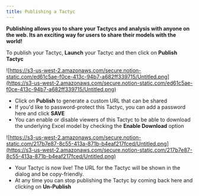 ```yaml
---
title: Publishing a Tactyc
---
```


**Publishing allows you to share your Tactycs and analysis with anyone on the web. Its an exciting way for users to share their models with the world!**

To publish your Tactyc, **Launch** your Tactyc and then click on **Publish Tactyc**

![https://s3-us-west-2.amazonaws.com/secure.notion-static.com/ed61c5ae-f0ce-413c-94b7-a682ff339715/Untitled.png](https://s3-us-west-2.amazonaws.com/secure.notion-static.com/ed61c5ae-f0ce-413c-94b7-a682ff339715/Untitled.png)

- Click on **Publish** to generate a custom URL that can be shared
- If you'd like to password-protect this Tactyc, you can add a password here and click **SAVE**
- You can enable or disable viewers of this Tactyc to be able to download the underlying Excel model by checking the **Enable Download** option

![https://s3-us-west-2.amazonaws.com/secure.notion-static.com/217b7e87-8c55-413a-871b-b4eaf217fced/Untitled.png](https://s3-us-west-2.amazonaws.com/secure.notion-static.com/217b7e87-8c55-413a-871b-b4eaf217fced/Untitled.png)

- Your Tactyc is now live! The URL for the Tactyc will be shown in the dialog and be copy-friendly.
- At any time you can stop publishing the Tactyc by coming back here and clicking on **Un-Publish**